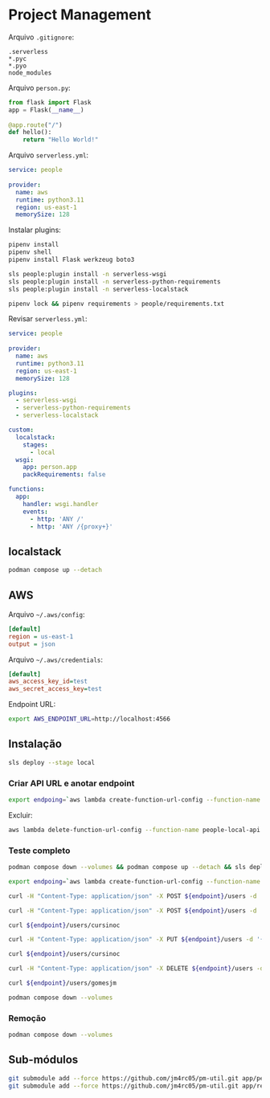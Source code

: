 # Project Management

Arquivo `.gitignore`:

```
.serverless
*.pyc
*.pyo
node_modules
```

Arquivo `person.py`:

```python
from flask import Flask
app = Flask(__name__)
 
@app.route("/")
def hello():
    return "Hello World!"
```

Arquivo `serverless.yml`:

```yml
service: people
 
provider:
  name: aws
  runtime: python3.11
  region: us-east-1
  memorySize: 128
```

Instalar plugins:

```sh
pipenv install
pipenv shell
pipenv install Flask werkzeug boto3

sls people:plugin install -n serverless-wsgi
sls people:plugin install -n serverless-python-requirements
sls people:plugin install -n serverless-localstack

pipenv lock && pipenv requirements > people/requirements.txt
```

Revisar `serverless.yml`:

```yml
service: people
 
provider:
  name: aws
  runtime: python3.11
  region: us-east-1
  memorySize: 128

plugins:
  - serverless-wsgi
  - serverless-python-requirements
  - serverless-localstack

custom:
  localstack:
    stages:
      - local
  wsgi:
    app: person.app
    packRequirements: false

functions:
  app:
    handler: wsgi.handler
    events:
      - http: 'ANY /'
      - http: 'ANY /{proxy+}'
```

## localstack

```sh
podman compose up --detach
```

## AWS

Arquivo `~/.aws/config`:

```ini
[default]
region = us-east-1
output = json
```

Arquivo `~/.aws/credentials`:

```ini
[default]
aws_access_key_id=test
aws_secret_access_key=test
```

Endpoint URL:

```sh
export AWS_ENDPOINT_URL=http://localhost:4566
```


## Instalação

```sh
sls deploy --stage local
```

### Criar API URL e anotar endpoint

```sh
export endpoing=`aws lambda create-function-url-config --function-name people-local-api --auth-type NONE | jq '.FunctionUrl'`
```

Excluir:

```sh
aws lambda delete-function-url-config --function-name people-local-api
```



### Teste completo

```sh
podman compose down --volumes && podman compose up --detach && sls deploy --stage local

export endpoing=`aws lambda create-function-url-config --function-name people-local-api --auth-type NONE | jq '.FunctionUrl'`

curl -H "Content-Type: application/json" -X POST ${endpoint}/users -d '{"userId": "gomesjm", "name": "Gomes, J.M.", "title": "Bobo"}'

curl -H "Content-Type: application/json" -X POST ${endpoint}/users -d '{"userId": "cursinoc", "name": "Cursino, Carla", "title": "PhD Candidate"}'

curl ${endpoint}/users/cursinoc

curl -H "Content-Type: application/json" -X PUT ${endpoint}/users -d '{"userId": "cursinoc", "name": "Cursino, Carla", "title": "PhD"}'

curl ${endpoint}/users/cursinoc

curl -H "Content-Type: application/json" -X DELETE ${endpoint}/users -d '{"userId": "gomesjm"}'

curl ${endpoint}/users/gomesjm

podman compose down --volumes
```



### Remoção

```sh
podman compose down --volumes
```

## Sub-módulos

```sh
git submodule add --force https://github.com/jm4rc05/pm-util.git app/person/util
git submodule add --force https://github.com/jm4rc05/pm-util.git app/resource/util
```

